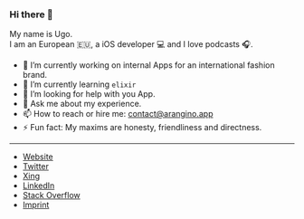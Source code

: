 ### Hi there 👋

My name is Ugo.  
I am an European 🇪🇺, a iOS developer 💻 and I love podcasts 🎧.

- 🔭 I’m currently working on internal Apps for an international fashion brand.
- 🌱 I’m currently learning `elixir`
- 🤔 I’m looking for help with you App.
- 💬 Ask me about my experience.
- 📫 How to reach or hire me: contact@arangino.app
- ⚡ Fun fact: My maxims are honesty, friendliness and directness.

---

- [Website](https://www.arangino.app)
- [Twitter](https://twitter.com/ugoarangino)
- [Xing](https://www.xing.com/profile/Ugo_Arangino/cv)
- [LinkedIn](https://www.linkedin.com/in/ugoarangino/)
- [Stack Overflow](https://stackoverflow.com/users/3716612/ugo-arangino)
- [Imprint](https://www.arangino.app/impressum)
